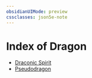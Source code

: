 ```yaml
---
obsidianUIMode: preview
cssclasses: json5e-note
---
```

# Index of Dragon

- [Draconic Spirit](draconic-spirit-xphb.md)
- [Pseudodragon](pseudodragon-xphb.md)
